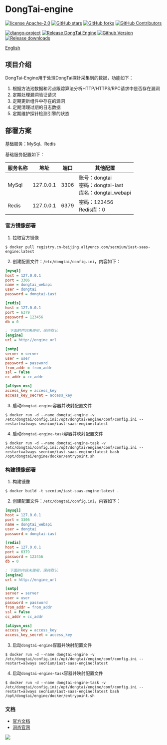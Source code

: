 # DongTai-engine
[![license Apache-2.0](https://img.shields.io/github/license/HXSecurity/DongTai-engine)](https://github.com/HXSecurity/DongTai-engine/blob/main/LICENSE)
[![GitHub stars](https://img.shields.io/github/stars/HXSecurity/DongTai-engine.svg?label=Stars&logo=github)](https://github.com/HXSecurity/DongTai-engine)
[![GitHub forks](https://img.shields.io/github/forks/HXSecurity/DongTai-engine?label=Forks&logo=github)](https://github.com/HXSecurity/DongTai-engine)
[![GitHub Contributors](https://img.shields.io/github/contributors-anon/HXSecurity/DongTai-engine?label=Contributors&logo=github)](https://github.com/HXSecurity/DongTai-engine)

[![django-project](https://img.shields.io/badge/django%20versions-3.0.3-blue)](https://www.djangoproject.com/)
[![Release DongTai Engine](https://github.com/HXSecurity/DongTai-engine/actions/workflows/release_engine.yml/badge.svg)](https://github.com/HXSecurity/DongTai-engine/actions/workflows/release_engine.yml)
[![Github Version](https://img.shields.io/github/v/release/HXSecurity/DongTai-engine?display_name=tag&include_prereleases&sort=semver)](https://github.com/HXSecurity/DongTai-engine/releases)
[![Release downloads](https://shields.io/github/downloads/HXSecurity/DongTai-engine/total)](https://github.com/HXSecurity/DongTai-engine/releases)

[English](README.md)

## 项目介绍

DongTai-Engine用于处理DongTai探针采集到的数据，功能如下：
  1. 根据方法池数据和污点跟踪算法分析HTTP/HTTPS/RPC请求中是否存在漏洞
  2. 定期处理漏洞验证请求
  3. 定期更新组件中存在的漏洞
  4. 定期清理过期的日志数据
  5. 定期维护探针检测引擎的状态

## 部署方案

基础服务：MySql、Redis

基础服务配置如下：

| 服务名称 | 地址 | 端口 | 其他配置 |
| --- | --- | --- | --- |
| MySql | 127.0.0.1 | 3306 | 账号：dongtai<br>密码：dongtai-iast<br>库名：dongtai_webapi |
| Redis | 127.0.0.1 | 6379 | 密码：123456<br>Redis库：0 |

### 官方镜像部署

1. 拉取官方镜像
```shell script
$ docker pull registry.cn-beijing.aliyuncs.com/secnium/iast-saas-engine:latest
```

2. 创建配置文件：`/etc/dongtai/config.ini`，内容如下：
```ini
[mysql]
host = 127.0.0.1
port = 3306
name = dongtai_webapi
user = dongtai
password = dongtai-iast

[redis]
host = 127.0.0.1
port = 6379
password = 123456
db = 0

; 下面的内容未使用，保持默认
[engine]
url = http://engine_url

[smtp]
server = server
user = user
password = password
from_addr = from_addr
ssl = False
cc_addr = cc_addr

[aliyun_oss]
access_key = access_key
access_key_secret = access_key
```

3. 启动`dongtai-engine`容器并映射配置文件
```shell script
$ docker run -d --name dongtai-engine -v /etc/dongtai/config.ini:/opt/dongtai/engine/conf/config.ini --restart=always secnium/iast-saas-engine:latest
```

4. 启动`dongtai-engine-task`容器并映射配置文件
```shell script
$ docker run -d --name dongtai-engine-task -v /etc/dongtai/config.ini:/opt/dongtai/engine/conf/config.ini --restart=always secnium/iast-saas-engine:latest bash /opt/dongtai/engine/docker/entrypoint.sh
```

### 构建镜像部署

1. 构建镜像
```shell script
$ docker build -t secnium/iast-saas-engine:latest .
```

2. 创建配置文件：`/etc/dongtai/config.ini`，内容如下：
```ini
[mysql]
host = 127.0.0.1
port = 3306
name = dongtai_webapi
user = dongtai
password = dongtai-iast

[redis]
host = 127.0.0.1
port = 6379
password = 123456
db = 0

; 下面的内容未使用，保持默认
[engine]
url = http://engine_url

[smtp]
server = server
user = user
password = password
from_addr = from_addr
ssl = False
cc_addr = cc_addr

[aliyun_oss]
access_key = access_key
access_key_secret = access_key
```

3. 启动`dongtai-engine`容器并映射配置文件
```shell script
$ docker run -d --name dongtai-engine -v /etc/dongtai/config.ini:/opt/dongtai/engine/conf/config.ini --restart=always secnium/iast-saas-engine:latest
```

4. 启动`dongtai-engine-task`容器并映射配置文件
```shell script
$ docker run -d --name dongtai-engine-task -v /etc/dongtai/config.ini:/opt/dongtai/engine/conf/config.ini --restart=always secnium/iast-saas-engine:latest bash /opt/dongtai/engine/docker/entrypoint.sh
```

### 文档
- [官方文档](https://hxsecurity.github.io/DongTai-Doc/#/)
- [洞态官网](https://iast.huoxian.cn/)

<img src="https://static.scarf.sh/a.png?x-pxid=da98c4b7-4ef2-4e73-a05b-3b3aa43d5f2b" />
